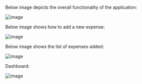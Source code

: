Below image depicts the overall functionality of the application:

![image](https://user-images.githubusercontent.com/106499848/171282967-a9c998a5-fc64-413a-925c-39dfc8c3de80.png)


Below image shows how to add a new expense:

![image](https://user-images.githubusercontent.com/106499848/170904388-2f8ffdb3-d3a8-4cfe-9b45-a0604f59f5ed.png)


Below image shows the list of expenses added:

![image](https://user-images.githubusercontent.com/106499848/171283005-025cb78b-f9e1-4740-a436-fce229bb9cf2.png)


Dashboard:

![image](https://user-images.githubusercontent.com/106499848/170904461-cf265bc8-b861-495e-bbba-70b2f79f2040.png)

